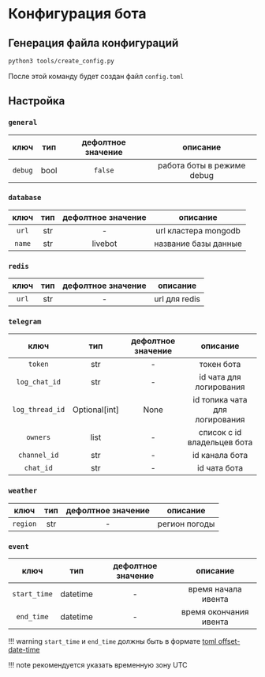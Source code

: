 # Конфигурация бота

## Генерация файла конфигураций

```bash
python3 tools/create_config.py
```

После этой команду будет создан файл `config.toml`

## Настройка

### `general`


|  ключ   | тип  | дефолтное значение |          описание          |
| :-----: | :--: | :----------------: | :------------------------: |
| `debug` | bool |      `false`       | работа боты в режиме debug |

### `database`

|  ключ  | тип | дефолтное значение |       описание       |
| :----: | :-: | :----------------: | :------------------: |
| `url`  | str |         -          | url кластера mongodb |
| `name` | str |      livebot       | название базы данные |

### `redis`

| ключ  | тип | дефолтное значение |   описание    |
| :---: | :-: | :----------------: | :-----------: |
| `url` | str |         -          | url для redis |

### `telegram`

|      ключ       |      тип      | дефолтное значение |            описание            |
| :-------------: | :-----------: | :----------------: | :----------------------------: |
|     `token`     |      str      |         -          |           токен бота           |
|  `log_chat_id`  |      str      |         -          |    id чата для логирования     |
| `log_thread_id` | Optional[int] |        None        | id топика чата для логирования |
|    `owners`     |     list      |         -          |  список с id владельцев бота   |
|  `channel_id`   |      str      |         -          |         id канала бота         |
|    `chat_id`    |      str      |         -          |          id чата бота          |


### `weather`

|   ключ    | тип | дефолтное значение |       описание       |
| :-------: | :-: | :----------------: | :------------------: |
| `region`  | str |         -          |    регион погоды     |

### `event`


|     ключ     |   тип    | дефолтное значение |        описание        |
| :----------: | :------: | :----------------: | :--------------------: |
| `start_time` | datetime |         -          |  время начала ивента   |
|  `end_time`  | datetime |         -          | время окончания ивента |

!!! warning
    `start_time` и `end_time` должны быть в формате [toml offset-date-time](https://toml.io/en/v1.0.0#offset-date-time)

!!! note
    рекомендуется указать временную зону UTC
